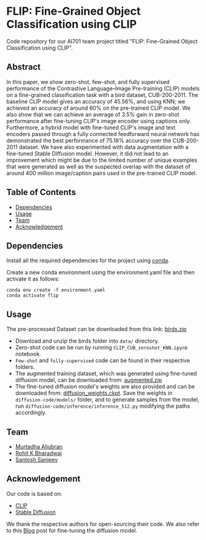 # FLIP: Fine-Grained Object Classification using CLIP

Code repository for our AI701 team project titled "FLIP: Fine-Grained Object Classification using CLIP". 

## Abstract
In this paper, we show zero-shot, few-shot, and fully supervised performance of the Contrastive Language–Image Pre-training (CLIP) models on a fine-grained classification task with a bird dataset, CUB-200-2011. The baseline CLIP model gives an accuracy of 45.56\%, and using KNN; we achieved an accuracy of around 60\% on the pre-trained CLIP model. We also show that we can achieve an average of 3.5\% gain in zero-shot performance after fine-tuning CLIP's image encoder using captions only. Furthermore, a  hybrid model with fine-tuned CLIP's image and text encoders passed through a fully connected feedforward neural network has demonstrated the best performance of 75.18\% accuracy over the CUB-200-2011 dataset. We have also experimented with data augmentation with a fine-tuned Stable Diffusion model. However, it did not lead to an improvement which might be due to the limited number of unique examples that were generated as well as the suspected overlap with the dataset of around 400 million image/caption pairs used in the pre-trained CLIP model.

## Table of Contents
- [Dependencies](#dependencies)
- [Usage](#usage)
- [Team](#team)
- [Acknowledgement](#acknowledgement)

## Dependencies
Install all the required dependencies for the project using [conda](https://conda.io/).

Create a new conda environment using the environment.yaml file and then activate it as follows:
```
conda env create -f environment.yaml
conda activate flip
```

## Usage
The pre-processed Dataset can be downloaded from this link: [birds.zip](https://mbzuaiac-my.sharepoint.com/:u:/g/personal/rohit_bharadwaj_mbzuai_ac_ae/EXq-t3obC6ZPrarkU8Bjoe0BRVvOIud1CAKRgH2-8G10zg?e=PUcP3n)

* Download and unzip the birds folder into `data/` directory.
* Zero-shot code can be run by running `CLIP_CUB_zeroshot_KNN.ipynb` notebook.
* `Few-shot` and `fully-supervised` code can be found in their respective folders.
* The augmented training dataset, which was generated using fine-tuned diffusion model, can be downloaded from: [augmented.zip](https://mbzuaiac-my.sharepoint.com/:u:/g/personal/rohit_bharadwaj_mbzuai_ac_ae/Ee8e4KIX3lxEpX_mtn-k14EBoKC5p0l4mwL9lPTLgtglzQ?e=fqdyyD)
* The fine-tuned diffusion model's weights are also provided and can be downloaded from: [diffusion_weights.ckpt](https://mbzuaiac-my.sharepoint.com/:u:/g/personal/rohit_bharadwaj_mbzuai_ac_ae/Ee-LcRcysyJLki2Qrayr-1QBhFeZzoGtJTBtjXiAmX_47w?e=h5oEc1). Save the weights in `diffusion-code/models/` folder, and to generate samples from the model, run `diffusion-code/inference/inference_512.py` modifying the paths accordingly.


## Team
- [Murtadha Aljubran](mailto:murtadha.aljubran@mbzuai.ac.ae)
- [Rohit K Bharadwaj](mailto:rohit.bharadwaj@mbzuai.ac.ae)
- [Santosh Sanjeev](mailto:Santosh.Sanjeev@mbzuai.ac.ae)

## Acknowledgement
Our code is based on:
- [CLIP](https://github.com/openai/CLIP)
- [Stable Diffusion](https://github.com/CompVis/stable-diffusion)

We thank the respective authors for open-sourcing their code. We also refer to this [Blog](https://lambdalabs.com/blog/how-to-fine-tune-stable-diffusion-how-we-made-the-text-to-pokemon-model-at-lambda) post for fine-tuning the diffusion model.
